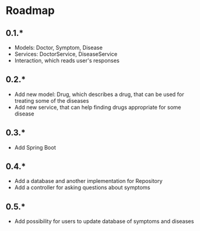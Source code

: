 # Roadmap

## 0.1.*

- Models: Doctor, Symptom, Disease
- Services: DoctorService, DiseaseService
- Interaction, which reads user's responses

## 0.2.*

- Add new model: Drug, which describes a drug, that can be used for treating some of the diseases
- Add new service, that can help finding drugs appropriate for some disease

## 0.3.*
- Add Spring Boot

## 0.4.*
- Add a database and another implementation for Repository
- Add a controller for asking questions about symptoms

## 0.5.*
- Add possibility for users to update database of symptoms and diseases
